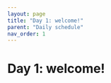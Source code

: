 ```yaml
---
layout: page
title: "Day 1: welcome!"
parent: "Daily schedule"
nav_order: 1
---
```


# Day 1: welcome!